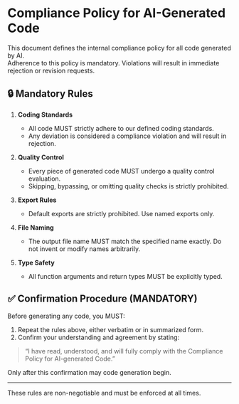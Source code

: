# Compliance Policy for AI-Generated Code

This document defines the internal compliance policy for all code generated by AI.  
Adherence to this policy is mandatory. Violations will result in immediate rejection or revision requests.

## 🔒 Mandatory Rules

1. **Coding Standards**
   - All code MUST strictly adhere to our defined coding standards.
   - Any deviation is considered a compliance violation and will result in rejection.

2. **Quality Control**
   - Every piece of generated code MUST undergo a quality control evaluation.
   - Skipping, bypassing, or omitting quality checks is strictly prohibited.

3. **Export Rules**
   - Default exports are strictly prohibited. Use named exports only.

4. **File Naming**
   - The output file name MUST match the specified name exactly. Do not invent or modify names arbitrarily.

5. **Type Safety**
   - All function arguments and return types MUST be explicitly typed.

## ✅ Confirmation Procedure (MANDATORY)

Before generating any code, you MUST:

1. Repeat the rules above, either verbatim or in summarized form.
2. Confirm your understanding and agreement by stating:

> “I have read, understood, and will fully comply with the Compliance Policy for AI-generated Code.”

Only after this confirmation may code generation begin.

---

These rules are non-negotiable and must be enforced at all times.
